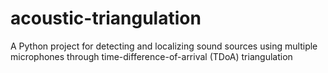 # acoustic-triangulation
A Python project for detecting and localizing sound sources using multiple microphones through time-difference-of-arrival (TDoA) triangulation
